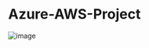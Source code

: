 # Azure-AWS-Project

![image](https://github.com/user-attachments/assets/a48da2bf-b7a7-45ee-8e23-b0b12652ae9b)
